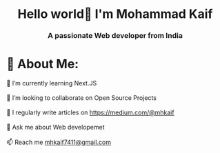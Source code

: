 <h1 align="center">Hello world👋 I'm Mohammad Kaif</h1>
<h3 align="center">A passionate Web developer from India</h3>

# 💫 About Me:
🌱 I’m currently learning Next.JS<br><br>🤝 I’m looking to collaborate on Open Source Projects<br><br>📝 I regularly write articles on https://medium.com/@mhkaif<br><br>💬 Ask me about Web developemet<br><br>📫 Reach me mhkaif7411@gmail.com<br><br>



